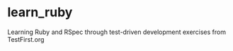 learn_ruby
==========

Learning Ruby and RSpec through test-driven development exercises from TestFirst.org
